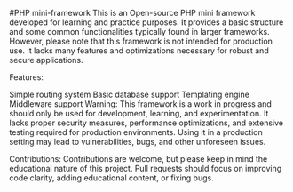 #PHP mini-framework
This is an Open-source PHP mini framework developed for learning and practice purposes. It provides a basic structure and some common functionalities typically found in larger frameworks. However, please note that this framework is not intended for production use. It lacks many features and optimizations necessary for robust and secure applications.

Features:

Simple routing system
Basic database support
Templating engine
Middleware support
Warning: This framework is a work in progress and should only be used for development, learning, and experimentation. It lacks proper security measures, performance optimizations, and extensive testing required for production environments. Using it in a production setting may lead to vulnerabilities, bugs, and other unforeseen issues.

Contributions: Contributions are welcome, but please keep in mind the educational nature of this project. Pull requests should focus on improving code clarity, adding educational content, or fixing bugs.
